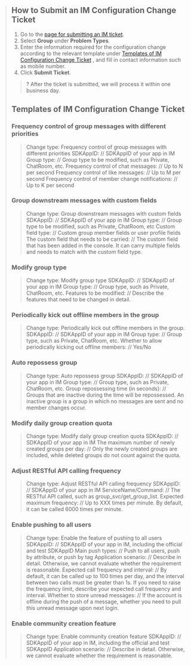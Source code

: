 > ## How to Submit an IM Configuration Change Ticket
> 1. Go to the [page for submitting an IM ticket](https://console.cloud.tencent.com/workorder/category?level1_id=29&level2_id=40&source=0&data_title=%E4%BA%91%E9%80%9A%E4%BF%A1%20%20IM&step=1).
> 2. Select **Group** under **Problem Types**.
> 3. Enter the information required for the configuration change according to the relevant template under [Templates of IM Configuration Change Ticket](#.E5.8D.B3.E6.97.B6.E9.80.9A.E4.BF.A1-im-.E9.85.8D.E7.BD.AE.E5.8F.98.E6.9B.B4.E9.9C.80.E6.B1.82.E5.B7.A5.E5.8D.95.E6.A8.A1.E7.89.88) , and fill in contact information such as mobile number.
> 4. Click **Submit Ticket**.
> >? After the ticket is submitted, we will process it within one business day.
>
> ## Templates of IM Configuration Change Ticket
>
> ### Frequency control of group messages with different priorities
> > Change type: Frequency control of group messages with different priorities
> > SDKAppID: // SDKAppID of your app in IM
> > Group type: // Group type to be modified, such as Private, ChatRoom, etc.
> > Frequency control of chat messages: // Up to N per second
> > Frequency control of like messages: // Up to M per second
> > Frequency control of member change notifications: // Up to K per second
>
> ### Group downstream messages with custom fields
> > Change type: Group downstream messages with custom fields
> > SDKAppID: // SDKAppID of your app in IM
> > Group type: // Group type to be modified, such as Private, ChatRoom, etc
> > Custom field type: // Custom group member fields or user profile fields
> > The custom field that needs to be carried: // The custom field that has been added in the console. It can carry multiple fields and needs to match with the custom field type.
>
>
> ### Modify group type
> > Change type: Modify group type
> > SDKAppID: // SDKAppID of your app in IM
> > Group type: // Group type, such as Private, ChatRoom, etc.
> > Features to be modified: // Describe the features that need to be changed in detail.
>
>
> ### Periodically kick out offline members in the group
> > Change type: Periodically kick out offline members in the group.
> > SDKAppID: // SDKAppID of your app in IM
> > Group type: // Group type, such as Private, ChatRoom, etc.
> > Whether to allow periodically kicking out offline members: // Yes/No
>
> 
>
> ### Auto repossess group
> > Change type: Auto repossess group
> > SDKAppID: // SDKAppID of your app in IM
> > Group type: // Group type, such as Private, ChatRoom, etc.
> > Group repossessing time (in seconds): // Groups that are inactive during the time will be repossessed. An inactive group is a group in which no messages are sent and no member changes occur.
>
> ### Modify daily group creation quota
> > Change type: Modify daily group creation quota
> > SDKAppID: // SDKAppID of your app in IM
> > The maximum number of newly created groups per day: // Only the newly created groups are included, while deleted groups do not count against the quota.
>
> ### Adjust RESTful API calling frequency
> > Change type: Adjust RESTful API calling frequency
> > SDKAppID: // SDKAppID of your app in IM
> > ServiceName/Command: // The RESTful API called, such as group_svc/get_group_list.
> > Expected maximum frequency: // Up to XXX times per minute. By default, it can be called 6000 times per minute.
>
> ### Enable pushing to all users
> > Change type: Enable the feature of pushing to all users
> > SDKAppID: // SDKAppID of your app in IM, including the official and test SDKAppID
> > Main push types: // Push to all users, push by attribute, or push by tag
> > Application scenario: // Describe in detail. Otherwise, we cannot evaluate whether the requirement is reasonable.
> > Expected call frequency and interval: // By default, it can be called up to 100 times per day, and the interval between two calls must be greater than 1s. If you need to raise the frequency limit, describe your expected call frequency and interval.
> > Whether to store unread messages: // If the account is offline during the push of a message, whether you need to pull this unread message upon next login.
> > [](id:community)
> ### Enable community creation feature
> > Change type: Enable community creation feature
> > SDKAppID: // SDKAppID of your app in IM, including the official and test SDKAppID
> > Application scenario: // Describe in detail. Otherwise, we cannot evaluate whether the requirement is reasonable.
